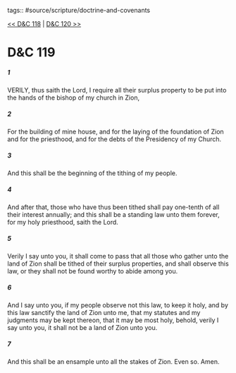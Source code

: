 tags:: #source/scripture/doctrine-and-covenants

[<< D&C 118](/doctrine-and-covenants/D&C_118.md) | [D&C 120 >>](/doctrine-and-covenants/D&C_120.md)

# D&C 119

##### 1

VERILY, thus saith the Lord, I require all their surplus property to be put into the hands of the bishop of my church in Zion,

##### 2

For the building of mine house, and for the laying of the foundation of Zion and for the priesthood, and for the debts of the Presidency of my Church.

##### 3

And this shall be the beginning of the tithing of my people.

##### 4

And after that, those who have thus been tithed shall pay one-tenth of all their interest annually; and this shall be a standing law unto them forever, for my holy priesthood, saith the Lord.

##### 5

Verily I say unto you, it shall come to pass that all those who gather unto the land of Zion shall be tithed of their surplus properties, and shall observe this law, or they shall not be found worthy to abide among you.

##### 6

And I say unto you, if my people observe not this law, to keep it holy, and by this law sanctify the land of Zion unto me, that my statutes and my judgments may be kept thereon, that it may be most holy, behold, verily I say unto you, it shall not be a land of Zion unto you.

##### 7

And this shall be an ensample unto all the stakes of Zion. Even so. Amen.

